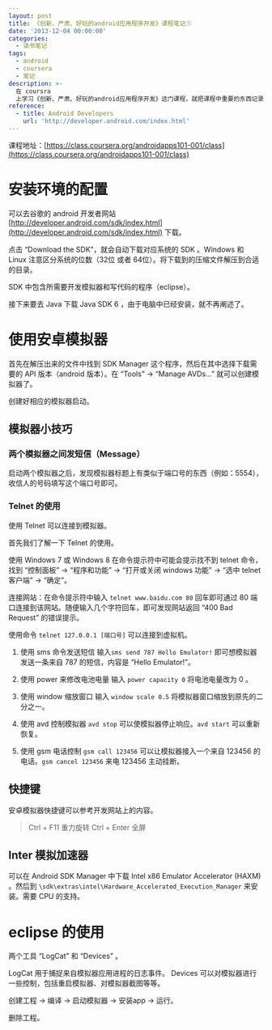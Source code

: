 ```yaml
---
layout: post
title: 《创新、严肃、好玩的android应用程序开发》课程笔记①
date: '2013-12-04 00:00:00'
categories:
  - 读书笔记
tags:
  - android
  - coursera
  - 笔记
description: >-
  在 coursra
  上学习《创新、严肃、好玩的android应用程序开发》这门课程，就把课程中重要的东西记录下来。因为是课程笔记，所以只记录了我认为比较有用的东西，也写的比较简练。
reference:
  - title: Android Developers
    url: 'http://developer.android.com/index.html'
---
```


课程地址：[https://class.coursera.org/androidapps101-001/class](https://class.coursera.org/androidapps101-001/class)

# 安装环境的配置

可以去谷歌的 android 开发者网站 [http://developer.android.com/sdk/index.html](http://developer.android.com/sdk/index.html) 下载。

点击 “Download the SDK”，就会自动下载对应系统的 SDK 。Windows 和 Linux 注意区分系统的位数（32位 或者 64位）。将下载到的压缩文件解压到合适的目录。

SDK 中包含所需要开发模拟器和写代码的程序（eclipse）。

接下来要去 Java 下载 Java SDK 6 ，由于电脑中已经安装，就不再阐述了。

# 使用安卓模拟器

首先在解压出来的文件中找到 SDK Manager 这个程序，然后在其中选择下载需要的 API 版本（android 版本）。在 “Tools” -> “Manage AVDs...” 就可以创建模拟器了。

创建好相应的模拟器启动。

## 模拟器小技巧

### 两个模拟器之间发短信（Message）
启动两个模拟器之后，发现模拟器标题上有类似于端口号的东西（例如：5554），收信人的号码填写这个端口号即可。

### Telnet 的使用

使用 Telnet 可以连接到模拟器。

首先我们了解一下 Telnet 的使用。

使用 Windows 7 或 Windows 8 在命令提示符中可能会提示找不到 telnet 命令，找到 “控制面板” -> “程序和功能” -> “打开或关闭 windows 功能” -> “选中 telnet 客户端” -> “确定”。

连接网站：在命令提示符中输入 `telnet www.baidu.com 80` 回车即可通过 80 端口连接到该网站。随便输入几个字符回车，即可发现网站返回 “400 Bad Request” 的错误提示。

使用命令 `telnet 127.0.0.1 [端口号]` 可以连接到虚拟机。

1. 使用 sms 命令发送短信
输入`sms send 787 Hello Emulator!` 即可想模拟器发送一条来自 787 的短信，内容是 “Hello Emulator!”。

2. 使用 power 来修改电池电量
输入 `power capacity 0` 将电池电量改为 0 。

3. 使用 window 缩放窗口
输入 `window scale 0.5` 将模拟器窗口缩放到原先的二分之一。

4. 使用 avd 控制模拟器
`avd stop` 可以使模拟器停止响应。`avd start` 可以重新恢复。

5. 使用 gsm 电话控制
`gsm call 123456` 可以让模拟器接入一个来自 123456 的电话。`gsm cancel 123456` 来电 123456 主动挂断。

## 快捷键

安卓模拟器快捷键可以参考开发网站上的内容。

> Ctrl + F11 重力旋转
> Ctrl + Enter 全屏

## Inter 模拟加速器

可以在 Android SDK Manager 中下载 Intel x86 Emulator Accelerator (HAXM) 。然后到 `\sdk\extras\intel\Hardware_Accelerated_Execution_Manager` 来安装。需要 CPU 的支持。

# eclipse 的使用

两个工具 “LogCat” 和 “Devices” 。

LogCat 用于捕捉来自模拟器应用进程的日志事件。 Devices 可以对模拟器进行一些控制，包括重启模拟器、对模拟器截图等等。

创建工程 -> 编译 -> 启动模拟器 -> 安装app -> 运行。

删除工程。
